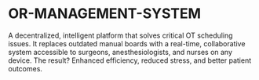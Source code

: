 # OR-MANAGEMENT-SYSTEM
A decentralized, intelligent platform that solves critical OT scheduling issues. It replaces outdated manual boards with a real-time, collaborative system accessible to surgeons, anesthesiologists, and nurses on any device. The result? Enhanced efficiency, reduced stress, and better patient outcomes.
